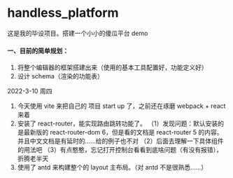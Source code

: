 # handless_platform
这是我的毕设项目。搭建一个小小的傻瓜平台 demo

#### 一、目前的简单规划：
1. 将整个编辑器的框架搭建出来（使用的基本工具配置好，功能定义好）
2. 设计 schema（渲染的功能表）


2022-3-10 周四
1. 今天使用 vite 来把自己的 项目 start up 了，之前还在琢磨 webpack + react 来着
2. 安装了 react-router，能实现路由跳转功能了。
  （1）发现问题：默认安装的是最新版的 react-router-dom 6，但是看的文档是 react-router 5 的内容。并且中文文档是有延时的……给的例子也不对
  （2）后面去理解一下具体组件的用法吧
  （3）有点憨憨，忘记打开控制台看看到底啥问题（有没有报错），折腾老半天
3. 使用了 antd 来构建整个的 layout 主布局。（对 antd 不是很熟悉……）
